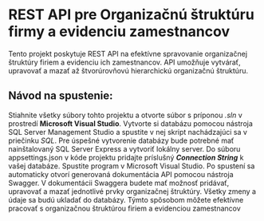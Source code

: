 # REST API pre Organizačnú štruktúru firmy a evidenciu zamestnancov

Tento projekt poskytuje REST API na efektívne spravovanie organizačnej štruktúry firiem a evidenciu ich zamestnancov. 
API umožňuje vytvárať, upravovať a mazať až štvorúrovňovú hierarchickú organizačnú štruktúru. 

## Návod na spustenie:

Stiahnite všetky súbory tohto projektu a otvorte súbor s príponou *.sln* v prostredí **Microsoft Visual Studio**.
Vytvorte si databázu pomocou nástroja SQL Server Management Studio a spustite v nej skript nachádzajúci sa v priečinku *SQL*. 
Pre úspešné vytvorenie databázy bude potrebné mať nainštalovaný SQL Server Express a vytvoriť lokálny server.
Do súboru appsettings.json v kóde projektu pridajte príslušný ***Connection String*** k vašej databáze.
Spustite program v Microsoft Visual Studio. Po spustení sa automaticky otvorí generovaná dokumentácia API pomocou nástroja Swagger.
V dokumentácii Swaggera budete mať možnosť pridávať, upravovať a mazať jednotlivé prvky organizačnej štruktúry. Všetky zmeny a údaje sa budú ukladať do databázy.
Týmto spôsobom môžete efektívne pracovať s organizačnou štruktúrou firiem a evidenciou zamestnancov

